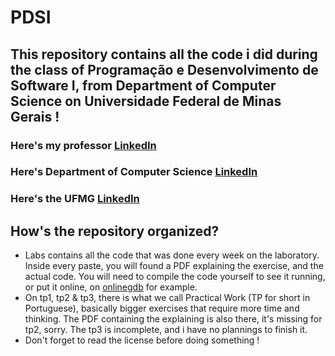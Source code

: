 # PDSI
## This repository contains all the code i did during the class of Programação e Desenvolvimento de Software I, from Department of Computer Science on Universidade Federal de Minas Gerais !
### Here's my professor [LinkedIn](https://www.linkedin.com/in/heitorsramos/)
### Here's Department of Computer Science [LinkedIn](https://www.linkedin.com/school/dcc-ufmg/)
### Here's the UFMG [LinkedIn](https://www.linkedin.com/school/ufmg/)
## How's the repository organized?
- Labs contains all the code that was done every week on the laboratory. Inside every paste, you will found a PDF explaining the exercise, and the actual code. You will need to compile the code yourself to see it running, or put it online, on [onlinegdb](https://www.onlinegdb.com) for example.
- On tp1, tp2 & tp3, there is what we call Practical Work (TP for short in Portuguese), basically bigger exercises that require more time and thinking. The PDF containing the explaining is also there, it's missing for tp2, sorry. The tp3 is incomplete, and i have no plannings to finish it.
- Don't forget to read the license before doing something !
